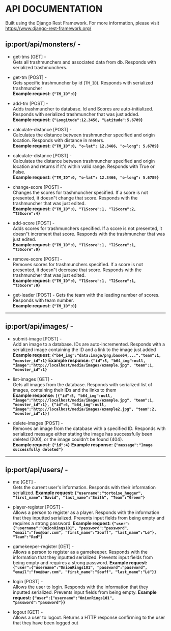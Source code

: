 # API DOCUMENTATION

Built using the Django Rest Framework. For more information, please visit https://www.django-rest-framework.org/

## ip:port/api/monsters/ - 
- get-tms [GET] -   
Gets all trashmunchers and associated data from db. Responds with serialized trashmunchers.

- get-tm [POST] -  
 Gets specific trashmuncher by id (`TM_ID`). Responds with serialized trashmuncher   
<b>Example request: `{"TM_ID":0}`</b>

- add-tm [POST] -  
 Adds trashmuncher to database. Id and Scores are auto-initialized. Responds with serialized trashmuncher that was just added.  
<b>Example request: `{"Longitude":12.3456, "Latitude":5.6789}`</b>

- calculate-distance [POST] -  
 Calculates the distance between trashmuncher specified and origin location. Responds with distance in meters.  
<b>Example request: `{"TM_ID":0, "o-lat": 12.3466, "o-long": 5.6789}`</b>

- calculate-distance [POST] -  
 Calculates the distance between trashmuncher specified and origin location and returns if it's within valid range. Responds with True or False.  
<b>Example request: `{"TM_ID":0, "o-lat": 12.3466, "o-long": 5.6789}`</b>

- change-score [POST] -  
Changes the scores for trashmuncher specified. If a score is not presented, it doesn"t change that score. Responds with the trashmuncher that was just edited.  
<b>Example request: `{"TM_ID":0, "T1Score":1, "T2Score":2, "T3Score":4}`</b>

- add-score [POST] -  
Adds scores for trashmunchers specified. If a score is not presented, it doesn"t increment that score. Responds with the trashmuncher that was just edited.  
<b>Example request: `{"TM_ID":0, "T1Score":1, "T2Score":1, "T3Score":0}`</b>

- remove-score [POST] -  
Removes scores for trashmunchers specified. If a score is not presented, it doesn"t decrease that score. Responds with the trashmuncher that was just edited.  
<b>Example request: `{"TM_ID":0, "T1Score":1, "T2Score":1, "T3Score":0}`</b>

- get-leader [POST] - 
Gets the team with the leading number of scores. Responds with team number.  
<b>Example request: `{"TM_ID":0}`</b>

---

## ip:port/api/images/ - 
- submit-image [POST] -   
Add an image to a database. IDs are auto-incremented. Responds with a serialized image containing the ID and a link to the image just added
<b><b>Example request: `{"b64_img":"data:image/png;base64,...","team":1, "monster_id":1}`</b></b>
<b><b>Example response: `{"id":5, "b64_img":null, "image":"http://localhost/media/images/example.jpg", "team":1, "monster_id":1}`</b></b>
- list-images [GET] -  
 Gets all images from the database. Responds with serialized list of images, containing their IDs and the links to them  
<b>Example response: `[{"id":5, "b64_img":null, "image":"http://localhost/media/images/example.jpg", "team":1, "monster_id":1}, {"id":6, "b64_img":null, "image":"http://localhost/media/images/example2.jpg", "team":2, "monster_id":1}]`</b>

- delete-images [POST] -  
Removes an image from the database with a specified ID. Responds with serialized message either stating the image has successfully been deleted (200), or the image couldn't be found (404).  
<b>Example request: `{"id":4}`</b>
<b>Example response: `{"message":"Image successfully deleted"}`</b>

---

## ip:port/api/users/ - 
- me [GET] -  
Gets the current user's information. Responds with their information serialized.
<b>Example request: `{"username":"tortoise_hugger", "first_name":"David", "last_name":"Smith", "Team":"Green"}`</b>

- player-register [POST] -  
Allows a person to register as a player. Responds with the information that they inputted serialized. Prevents input fields from being empty and requires a strong password. 
<b>Example request: `{"user":{"username":"OnionRings101", "password":"password", "email":"foo@bar.com", "first_name":"Souff", "last_name":"Lé"}, "Team":"Red"}`</b>

- gamekeeper-register [GET] -  
Allows a person to register as a gamekeeper. Responds with the information that they inputted serialized. Prevents input fields from being empty and requires a strong password. 
<b>Example request: `{"user":{"username":"OnionRings101", "password":"password", "email":"foo@bar.com", "first_name":"Souff", "last_name":"Lé"}}`</b>

- login [POST] -  
Allows the user to login. Responds with the information that they inputted serialized. Prevents input fields from being empty.
<b>Example request: `{"user":{"username":"OnionRings101", "password":"password"}}`</b>

- logout [GET] -  
Allows a user to logout. Returns a HTTP response confirming to the user that they have been logged out
